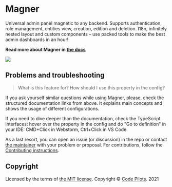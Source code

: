 # Magner

Universal admin panel magnetic to any backend. Supports authentication, role management, 
entities view, creation, edition and deletion. I18n, infinitely nested layout and custom 
components – use packed tools to make the best admin dashboards in an hour!

**Read more about Magner in [the docs](https://code-pilots.github.io/magner/)**

![](./docs/docs/public/screen.png)

## Problems and troubleshooting

> What is this feature for? How should I use this property in the config? 

If you ask yourself similar questions while using Magner, please, check the structured documentation links
from above. It explains main concepts and shows the usage of different configurations.

If you need to dive deeper than the documentation, check the TypeScript interfaces: hover over the
property in the config and do "Go to definition" in your IDE: CMD+Click in Webstorm, Ctrl+Click in VS Code.

As a last resort, you can open an issue (or discussion) in the repo or contact [the maintainer](https://t.me/vanishmax) 
with your problem or proposal. For contributions, follow the [Contributing instructions](./CONTRIBUTING.md).

## Copyright

Licensed by the terms of [the MIT license](./LICENSE). 
Copyright © [Code Pilots](https://code-pilots.com/). 2021
